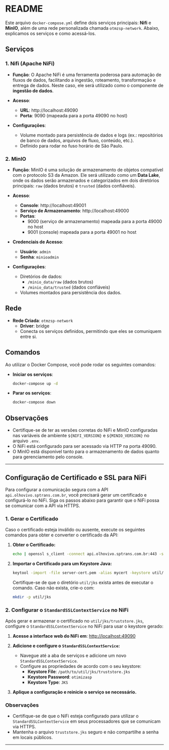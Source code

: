 
# README

Este arquivo `docker-compose.yml` define dois serviços principais: **Nifi** e **MinIO**, além de uma rede personalizada chamada `otmzsp-network`. Abaixo, explicamos os serviços e como acessá-los.

## Serviços

### 1. **Nifi (Apache NiFi)**

- **Função**: O Apache NiFi é uma ferramenta poderosa para automação de fluxos de dados, facilitando a ingestão, roteamento, transformação e entrega de dados. Neste caso, ele será utilizado como o componente de **ingestão de dados**.
  
- **Acesso**:
  - **URL**: http://localhost:49090
  - **Porta**: 9090 (mapeada para a porta 49090 no host)
  
- **Configurações**:
  - Volume montado para persistência de dados e logs (ex.: repositórios de banco de dados, arquivos de fluxo, conteúdo, etc.).
  - Definido para rodar no fuso horário de São Paulo.

### 2. **MinIO**

- **Função**: MinIO é uma solução de armazenamento de objetos compatível com o protocolo S3 da Amazon. Ele será utilizado como um **Data Lake**, onde os dados serão armazenados e categorizados em dois diretórios principais: `raw` (dados brutos) e `trusted` (dados confiáveis).

- **Acesso**:
  - **Console**: http://localhost:49001
  - **Serviço de Armazenamento**: http://localhost:49000
  - **Portas**: 
    - 9000 (serviço de armazenamento) mapeada para a porta 49000 no host
    - 9001 (console) mapeada para a porta 49001 no host
  
- **Credenciais de Acesso**:
  - **Usuário**: `admin`
  - **Senha**: `minioadmin`

- **Configurações**:
  - Diretórios de dados:
    - `/minio_data/raw` (dados brutos)
    - `/minio_data/trusted` (dados confiáveis)
  - Volumes montados para persistência dos dados.

## Rede

- **Rede Criada**: `otmzsp-network`
  - **Driver**: bridge
  - Conecta os serviços definidos, permitindo que eles se comuniquem entre si.

## Comandos

Ao utilizar o Docker Compose, você pode rodar os seguintes comandos:

- **Iniciar os serviços**:
  ```bash
  docker-compose up -d
  ```

- **Parar os serviços**:
  ```bash
  docker-compose down
  ```

## Observações

- Certifique-se de ter as versões corretas do NiFi e MinIO configuradas nas variáveis de ambiente `${NIFI_VERSION}` e `${MINIO_VERSION}` no arquivo `.env`.
- O NiFi está configurado para ser acessado via HTTP na porta 49090.
- O MinIO está disponível tanto para o armazenamento de dados quanto para gerenciamento pelo console.


---

## **Configuração de Certificado e SSL para NiFi**

Para configurar a comunicação segura com a API `api.olhovivo.sptrans.com.br`, você precisará gerar um certificado e configurá-lo no NiFi. Siga os passos abaixo para garantir que o NiFi possa se comunicar com a API via HTTPS.

### **1. Gerar o Certificado**

Caso o certificado esteja inválido ou ausente, execute os seguintes comandos para obter e converter o certificado da API:

1. **Obter o Certificado:**
   ```bash
   echo | openssl s_client -connect api.olhovivo.sptrans.com.br:443 -servername api.olhovivo.sptrans.com.br | openssl x509 -outform PEM > server-cert.pem
   ```

2. **Importar o Certificado para um Keystore Java:**
   ```bash
   keytool -import -file server-cert.pem -alias mycert -keystore util/jks/truststore.jks -storepass otimizasp
   ```

   Certifique-se de que o diretório `util/jks` exista antes de executar o comando. Caso não exista, crie-o com:
   ```bash
   mkdir -p util/jks
   ```

### **2. Configurar o `StandardSSLContextService` no NiFi**

Após gerar e armazenar o certificado no `util/jks/truststore.jks`, configure o `StandardSSLContextService` no NiFi para usar o keystore gerado:

1. **Acesse a interface web do NiFi em**: [http://localhost:49090](http://localhost:49090)

2. **Adicione e configure o `StandardSSLContextService`:**
   - Navegue até a aba de serviços e adicione um novo `StandardSSLContextService`.
   - Configure as propriedades de acordo com o seu keystore:
     - **Keystore File**: `/path/to/util/jks/truststore.jks`
     - **Keystore Password**: `otimizasp`
     - **Keystore Type**: `JKS`

3. **Aplique a configuração e reinicie o serviço se necessário.**

### **Observações**

- Certifique-se de que o NiFi esteja configurado para utilizar o `StandardSSLContextService` em seus processadores que se comunicam via HTTPS.
- Mantenha o arquivo `truststore.jks` seguro e não compartilhe a senha em locais públicos.

---
